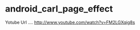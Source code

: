android_carl_page_effect
========================

Yotube Url .... http://www.youtube.com/watch?v=FM2LGXqig8s
